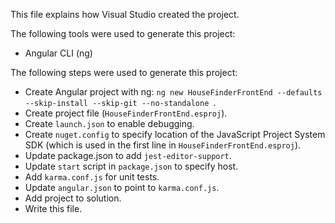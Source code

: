 This file explains how Visual Studio created the project.

The following tools were used to generate this project:
- Angular CLI (ng)

The following steps were used to generate this project:
- Create Angular project with ng: `ng new HouseFinderFrontEnd --defaults --skip-install --skip-git --no-standalone `.
- Create project file (`HouseFinderFrontEnd.esproj`).
- Create `launch.json` to enable debugging.
- Create `nuget.config` to specify location of the JavaScript Project System SDK (which is used in the first line in `HouseFinderFrontEnd.esproj`).
- Update package.json to add `jest-editor-support`.
- Update `start` script in `package.json` to specify host.
- Add `karma.conf.js` for unit tests.
- Update `angular.json` to point to `karma.conf.js`.
- Add project to solution.
- Write this file.
